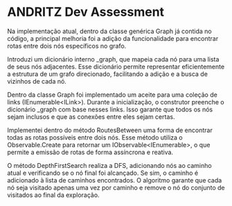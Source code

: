 # ANDRITZ Dev Assessment

Na implementação atual, dentro da classe genérica Graph<T> já contida no código, a principal melhoria foi a adição da funcionalidade para encontrar rotas entre dois nós específicos no grafo.

Introduzi um dicionário interno _graph, que mapeia cada nó para uma lista de seus nós adjacentes.
Esse dicionário permite representar eficientemente a estrutura de um grafo direcionado, facilitando a adição e a busca de vizinhos de cada nó.

Dentro da classe Graph<T> foi implementado um aceite para uma coleção de links (IEnumerable<ILink<T>>). 
Durante a inicialização, o construtor preenche o dicionário _graph com base nesses links. 
Isso garante que todos os nós sejam inclusos e que as conexões entre eles sejam certas.

Implementei dentro do método RoutesBetween uma forma de encontrar todas as rotas possíveis entre dois nós. 
Esse método utiliza o Observable.Create para retornar um IObservable<IEnumerable<T>>, o que permite a emissão de rotas de forma assíncrona e reativa.

O método DepthFirstSearch realiza a DFS, adicionando nós ao caminho atual e verificando se o nó final foi alcançado.
Se sim, o caminho é adicionado à lista de caminhos encontrados.
O algoritmo garante que cada nó seja visitado apenas uma vez por caminho e remove o nó do conjunto de visitados ao final da exploração.
